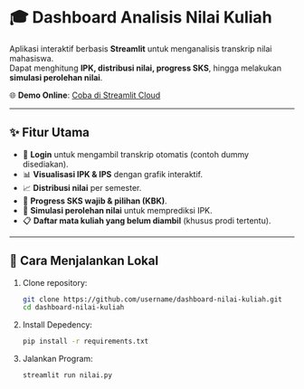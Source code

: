 # 🎓 Dashboard Analisis Nilai Kuliah

Aplikasi interaktif berbasis **Streamlit** untuk menganalisis transkrip nilai mahasiswa.  
Dapat menghitung **IPK, distribusi nilai, progress SKS**, hingga melakukan **simulasi perolehan nilai**.

🌐 **Demo Online**: [Coba di Streamlit Cloud](https://dashboard-nilai.streamlit.app/)

---

## ✨ Fitur Utama
- 🔑 **Login** untuk mengambil transkrip otomatis (contoh dummy disediakan).
- 📊 **Visualisasi IPK & IPS** dengan grafik interaktif.
- 📈 **Distribusi nilai** per semester.
- 🎯 **Progress SKS wajib & pilihan (KBK)**.
- 🧮 **Simulasi perolehan nilai** untuk memprediksi IPK.
- 📋 **Daftar mata kuliah yang belum diambil** (khusus prodi tertentu).

---

## 🚀 Cara Menjalankan Lokal
1. Clone repository:
   ```bash
   git clone https://github.com/username/dashboard-nilai-kuliah.git
   cd dashboard-nilai-kuliah
2. Install Depedency:
   ```bash
   pip install -r requirements.txt
2. Jalankan Program:
   ```bash
   streamlit run nilai.py

